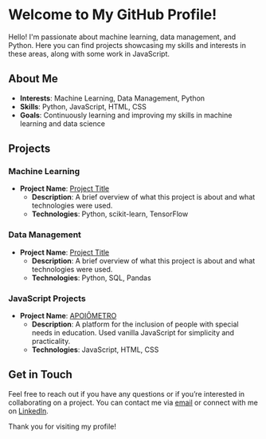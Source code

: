 <h1>Welcome to My GitHub Profile!</h1>

<p>Hello! I'm passionate about machine learning, data management, and Python. Here you can find projects showcasing my skills and interests in these areas, along with some work in JavaScript.</p>

<h2>About Me</h2>

<ul>
  <li><strong>Interests</strong>: Machine Learning, Data Management, Python</li>
  <li><strong>Skills</strong>: Python, JavaScript, HTML, CSS</li>
  <li><strong>Goals</strong>: Continuously learning and improving my skills in machine learning and data science</li>
</ul>

<h2>Projects</h2>

<h3>Machine Learning</h3>

<ul>
  <li><strong>Project Name</strong>: <a href="link">Project Title</a>
    <ul>
      <li><strong>Description</strong>: A brief overview of what this project is about and what technologies were used.</li>
      <li><strong>Technologies</strong>: Python, scikit-learn, TensorFlow</li>
    </ul>
  </li>
</ul>

<h3>Data Management</h3>

<ul>
  <li><strong>Project Name</strong>: <a href="link">Project Title</a>
    <ul>
      <li><strong>Description</strong>: A brief overview of what this project is about and what technologies were used.</li>
      <li><strong>Technologies</strong>: Python, SQL, Pandas</li>
    </ul>
  </li>
</ul>

<h3>JavaScript Projects</h3>

<ul>
  <li><strong>Project Name</strong>: <a href="link">APOIÔMETRO</a>
    <ul>
      <li><strong>Description</strong>: A platform for the inclusion of people with special needs in education. Used vanilla JavaScript for simplicity and practicality.</li>
      <li><strong>Technologies</strong>: JavaScript, HTML, CSS</li>
    </ul>
  </li>
</ul>

<h2>Get in Touch</h2>

<p>Feel free to reach out if you have any questions or if you’re interested in collaborating on a project. You can contact me via <a href="mailto:your-email@example.com">email</a> or connect with me on <a href="https://www.linkedin.com/in/your-profile">LinkedIn</a>.</p>

<p>Thank you for visiting my profile!</p>
